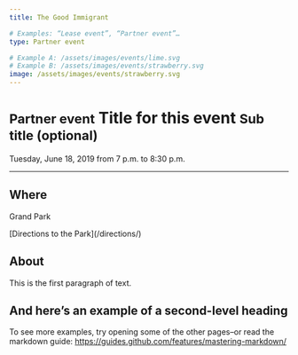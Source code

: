 ```yaml
---
title: The Good Immigrant

# Examples: “Lease event”, “Partner event”…
type: Partner event

# Example A: /assets/images/events/lime.svg
# Example B: /assets/images/events/strawberry.svg
image: /assets/images/events/strawberry.svg
---
```


<small>Partner event</small> Title for this event <small>Sub title (optional)</small>
=====================================================================================

Tuesday, June 18, 2019 from 7 p.m. to 8:30 p.m.

* * *

## Where

Grand Park

<p class="action" markdown="1">
[Directions to the Park](/directions/)
</p>

## About

This is the first paragraph of text.

## And here’s an example of a second-level heading

To see more examples, try opening some of the other pages–or read the markdown guide:
https://guides.github.com/features/mastering-markdown/

